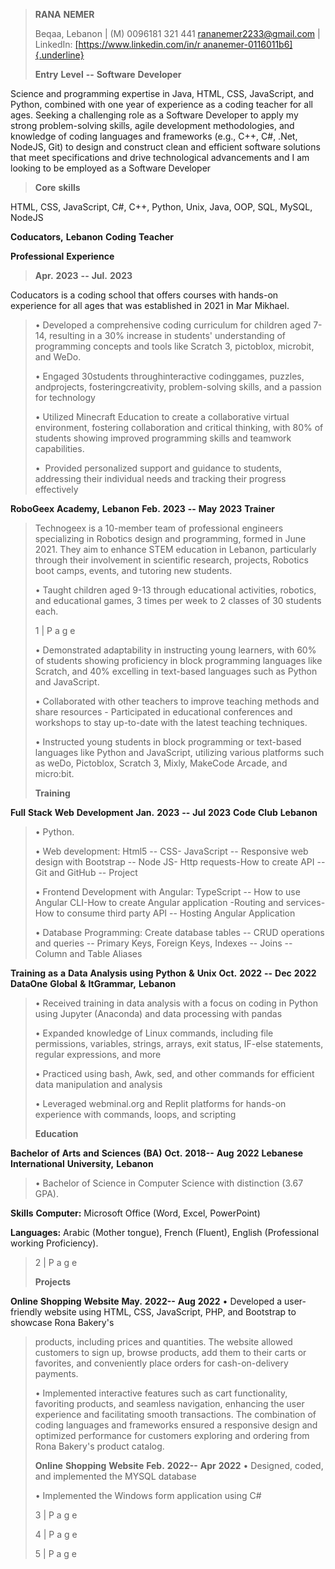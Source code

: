 > **RANA** **NEMER**
>
> Beqaa, Lebanon \| (M) 0096181 321 441 rananemer2233@gmail.com \|
> LinkedIn: [[https://www.linkedin.com/in/r
> ananemer-0116011b6]{.underline}](https://www.linkedin.com/in/rana-nemer-0116011b6)
>
> **Entry** **Level** **--** **Software** **Developer**

Science and programming expertise in Java, HTML, CSS, JavaScript, and
Python, combined with one year of experience as a coding teacher for all
ages. Seeking a challenging role as a Software Developer to apply my
strong problem-solving skills, agile development methodologies, and
knowledge of coding languages and frameworks (e.g., C++, C#, .Net,
NodeJS, Git) to design and construct clean and efficient software
solutions that meet specifications and drive technological advancements
and I am looking to be employed as a Software Developer

> **Core** **skills**

HTML, CSS, JavaScript, C#, C++, Python, Unix, Java, OOP, SQL, MySQL,
NodeJS

**Coducators,** **Lebanon** **Coding** **Teacher**

**Professional** **Experience**

> **Apr.** **2023** **--** **Jul.** **2023**

Coducators is a coding school that offers courses with hands-on
experience for all ages that was established in 2021 in Mar Mikhael.

> • Developed a comprehensive coding curriculum for children aged 7-14,
> resulting in a 30% increase in students\' understanding of programming
> concepts and tools like Scratch 3, pictoblox, microbit, and WeDo.
>
> • Engaged 30students throughinteractive codinggames, puzzles,
> andprojects, fosteringcreativity, problem-solving skills, and a
> passion for technology
>
> • Utilized Minecraft Education to create a collaborative virtual
> environment, fostering collaboration and critical thinking, with 80%
> of students showing improved programming skills and teamwork
> capabilities.
>
> •  Provided personalized support and guidance to students, addressing
> their individual needs and tracking their progress effectively

**RoboGeex** **Academy,** **Lebanon** **Feb.** **2023** **--** **May**
**2023** **Trainer**

> Technogeex is a 10-member team of professional engineers specializing
> in Robotics design and programming, formed in June 2021. They aim to
> enhance STEM education in Lebanon, particularly through their
> involvement in scientific research, projects, Robotics boot camps,
> events, and tutoring new students.
>
> • Taught children aged 9-13 through educational activities, robotics,
> and educational games, 3 times per week to 2 classes of 30 students
> each.
>
> 1 \| P a g e
>
> • Demonstrated adaptability in instructing young learners, with 60% of
> students showing proficiency in block programming languages like
> Scratch, and 40% excelling in text-based languages such as Python and
> JavaScript.
>
> • Collaborated with other teachers to improve teaching methods and
> share resources - Participated in educational conferences and
> workshops to stay up-to-date with the latest teaching techniques.
>
> • Instructed young students in block programming or text-based
> languages like Python and JavaScript, utilizing various platforms such
> as weDo, Pictoblox, Scratch 3, Mixly, MakeCode Arcade, and micro:bit.
>
> **Training**

**Full** **Stack** **Web** **Development** **Jan.** **2023** **--**
**Jul** **2023** **Code** **Club** **Lebanon**

> • Python.
>
> • Web development: Html5 -- CSS- JavaScript -- Responsive web design
> with Bootstrap -- Node JS- Http requests-How to create API -- Git and
> GitHub -- Project
>
> • Frontend Development with Angular: TypeScript -- How to use Angular
> CLI-How to create Angular application -Routing and services- How to
> consume third party API -- Hosting Angular Application
>
> • Database Programming: Create database tables -- CRUD operations and
> queries -- Primary Keys, Foreign Keys, Indexes -- Joins -- Column and
> Table Aliases

**Training** **as** **a** **Data** **Analysis** **using** **Python**
**&** **Unix** **Oct.** **2022** **--** **Dec** **2022** **DataOne**
**Global** **&** **ItGrammar,** **Lebanon**

> • Received training in data analysis with a focus on coding in Python
> using Jupyter (Anaconda) and data processing with pandas
>
> • Expanded knowledge of Linux commands, including file permissions,
> variables, strings, arrays, exit status, IF-else statements, regular
> expressions, and more
>
> • Practiced using bash, Awk, sed, and other commands for efficient
> data manipulation and analysis
>
> • Leveraged webminal.org and Replit platforms for hands-on experience
> with commands, loops, and scripting
>
> **Education**

**Bachelor** **of** **Arts** **and** **Sciences** **(BA)** **Oct.**
**2018--** **Aug** **2022** **Lebanese** **International**
**University,** **Lebanon**

> • Bachelor of Science in Computer Science with distinction (3.67 GPA).

**Skills** **Computer:** Microsoft Office (Word, Excel, PowerPoint)

**Languages:** Arabic (Mother tongue), French (Fluent), English
(Professional working Proficiency).

> 2 \| P a g e
>
> **Projects**

**Online** **Shopping** **Website** **May.** **2022--** **Aug** **2022**
• Developed a user-friendly website using HTML, CSS, JavaScript, PHP,
and Bootstrap to showcase Rona Bakery\'s

> products, including prices and quantities. The website allowed
> customers to sign up, browse products, add them to their carts or
> favorites, and conveniently place orders for cash-on-delivery
> payments.
>
> • Implemented interactive features such as cart functionality,
> favoriting products, and seamless navigation, enhancing the user
> experience and facilitating smooth transactions. The combination of
> coding languages and frameworks ensured a responsive design and
> optimized performance for customers exploring and ordering from Rona
> Bakery\'s product catalog.
>
> **Online** **Shopping** **Website** **Feb.** **2022--** **Apr**
> **2022** • Designed, coded, and implemented the MYSQL database
>
> • Implemented the Windows form application using C#
>
> 3 \| P a g e
>
> 4 \| P a g e
>
> 5 \| P a g e